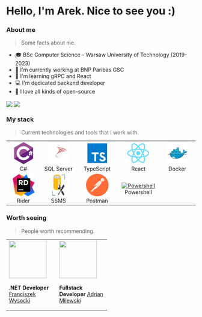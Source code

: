 <h1 algin="left">Hello, I'm Arek. Nice to see you :)</h1>
<h3 align="left">About me</h3>

>Some facts about me.

- :mortar_board: BSc Computer Science - Warsaw University of Technology (2019-2023)
- :office: I'm currently working at BNP Paribas GSC
- :seedling: I'm learning gRPC and React
- :computer: I'm dedicated backend developer
- :purple_heart: I love all kinds of open-source
  
<img align="center" src="https://github-readme-stats.vercel.app/api/top-langs/?username=Kasprzak-Arkadiusz&hide=HTML&exclude_repo=RailwayTicketsWebsite,Programowanie-aplikacji-mobilnych-i-webowych,BlazorPWA,WPF-Application-calculate-future-child-height-and-weight&layout=compact&langs_count=6&theme=tokyonight" />
<img align="center" src="https://github-readme-stats.vercel.app/api?username=Kasprzak-Arkadiusz&hide=issues&count_private=true&show_icons=true&theme=tokyonight"/>
  
<h3 align="left">My stack</h3>

>Current technologies and tools that I work with.

<table>
  </tr>
     <td align="center" width="120">
        <a href="#technology">
          <img src="./images/csharp.svg" width="60" height="60" alt="C#" />
        </a>
        <br>C#
      </td>
      <td align="center" width="120">
        <a href="#technology">
          <img src="./images/sql-server.svg" width="60" height="60" alt="SQL Server" />
        </a>
        <br>SQL Server
      </td>
      <td align="center" width="120">
        <a href="#technology">
          <img src="./images/typescript.svg" width="60" height="60" alt="TypeScript" />
        </a>
        <br>TypeScript
      </td>
      <td align="center" width="120">
        <a href="#technology">
          <img src="./images/react.svg" width="60" height="60" alt="React" />
        </a>
        <br>React
      </td>
      <td align="center" width="120">
        <a href="#technology">
          <img src="./images/docker.svg" width="60" height="60" alt="Docker" />
        </a>
        <br>Docker
      </td>
     </tr>
     <tr>
      <td align="center" width="120">
        <a href="#technology">
          <img src="./images/Rider.svg" width="60" height="60" alt="Rider" />
        </a>
        <br>Rider
      </td>
      <td align="center" width="120">
        <a href="#technology">
          <img src="./images/ssms.svg" width="60" height="60" alt="SSMS" />
        </a>
        <br>SSMS
      </td>
      <td align="center" width="120">
        <a href="#technology">
          <img src="./images/postman.svg" width="60" height="60" alt="postman" />
        </a>
        <br>Postman
      </td>
            <td align="center" width="120">
        <a href="#macropower-tech">
          <img src="https://raw.githubusercontent.com/PowerShell/PowerShell/master/assets/ps_black_128.svg" width="48" height="48" alt="Powershell" />
        </a>
        <br>Powershell
      </td>
    </tr>
</table>

<h3 align="left">Worth seeing</h3>

>People worth recommending.

<table><tr>
<td width="120"><img src="https://avatars.githubusercontent.com/u/56837817" width="100" height="100"/>

**.NET Developer** [Franciszek Wysocki](https://github.com/wysockif)

</td>
<td width="120"><img src="https://avatars.githubusercontent.com/u/56368449" width="100" height="100"/>

**Fullstack Developer** [Adrian Milewski](https://github.com/milewsa3)

</td>
<tr>
</table>
